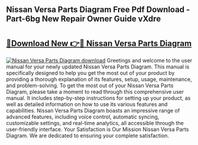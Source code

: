 ## Nissan Versa Parts Diagram Free Pdf Download - Part-6bg New Repair Owner Guide vXdre

# <h2><a href="http://dft4w4.blite.top/?on=Nissan+Versa+Parts+Diagram">🔗Download New 👉🔴 Nissan Versa Parts Diagram</a></h2>

[![Nissan Versa Parts Diagram download](https://i.imgur.com/lujVjoI.png)](http://dft4w4.blite.top/?on=Nissan+Versa+Parts+Diagram)
Greetings and welcome to the user manual for your newly updated Nissan Versa Parts Diagram. This manual is specifically designed to help you get the most out of your product by providing a thorough explanation of its features, setup, usage, maintenance, and problem-solving. To get the most out of your Nissan Versa Parts Diagram, please take a moment to read through this comprehensive user manual. It includes step-by-step instructions for setting up your product, as well as detailed information on how to use its various features and capabilities. Nissan Versa Parts Diagram boasts an impressive range of advanced features, including voice control, automatic syncing, customizable settings, and real-time analytics, all accessible through the user-friendly interface. Your Satisfaction is Our Mission Nissan Versa Parts Diagram. We are dedicated to ensuring your complete satisfaction.
